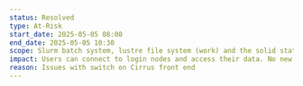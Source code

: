 ```yaml
---
status: Resolved
type: At-Risk
start_date: 2025-05-05 08:00
end_date: 2025-05-05 10:30
scope: Slurm batch system, lustre file system (work) and the solid state file system (RPOOL). 
impact: Users can connect to login nodes and access their data. No new jobs will start until further investigations take place. 
reason: Issues with switch on Cirrus front end 
---
```


